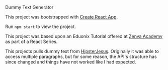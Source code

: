 Dummy Text Generator

This project was bootstrapped with [Create React App](https://github.com/facebookincubator/create-react-app).

Run <code>npm start</code> to view the project.

This project was based upon an Eduonix Tutorial offered at [Zenva Academy](https://academy.zenva.com) as part of a React Series.

This projects pulls dummy text from [HipsterJesus](https://http://hipsterjesus.com). Originally it was able to access multiple paragraphs, but for some reason, the API's structure has since changed and things have not worked like I had expected.